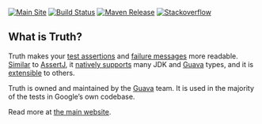 [![Main Site][gh-pages-shield]][gh-pages-link]
[![Build Status][ci-shield]][ci-link]
[![Maven Release][maven-shield]][maven-link]
[![Stackoverflow][stackoverflow-shield]][stackoverflow-link]

## What is Truth?

Truth makes your [test assertions] and [failure messages] more readable.
[Similar][comparison] to [AssertJ], it [natively supports][known_types] many JDK
and [Guava] types, and it is [extensible][extension] to others.

Truth is owned and maintained by the [Guava] team. It is used in the majority
of the tests in Google’s own codebase.

Read more at [the main website](https://truth.dev).

<!-- references -->

[test assertions]: https://truth.dev/benefits#readable-assertions
[failure messages]: https://truth.dev/benefits#readable-messages
[comparison]: https://truth.dev/comparison
[assertj]: http://joel-costigliola.github.io/assertj/
[known_types]: https://truth.dev/known_types
[extension]: https://truth.dev/extension
[guava]: https://github.com/google/guava
[gh-pages-shield]: https://img.shields.io/badge/main%20site-truth.dev-ff55ff.png?style=flat
[gh-pages-link]: https://truth.dev/
[ci-shield]: https://github.com/google/truth/workflows/CI/badge.svg?branch=master
[ci-link]: https://github.com/google/truth/actions
[maven-shield]: https://img.shields.io/maven-central/v/com.google.truth/truth.png
[maven-link]: https://search.maven.org/artifact/com.google.truth/truth
[stackoverflow-shield]: https://img.shields.io/badge/stackoverflow-google‐truth-5555ff.png?style=flat
[stackoverflow-link]: https://stackoverflow.com/questions/tagged/google-truth
